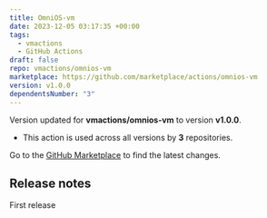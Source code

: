 ```yaml
---
title: OmniOS-vm
date: 2023-12-05 03:17:35 +00:00
tags:
  - vmactions
  - GitHub Actions
draft: false
repo: vmactions/omnios-vm
marketplace: https://github.com/marketplace/actions/omnios-vm
version: v1.0.0
dependentsNumber: "3"
---
```



Version updated for **vmactions/omnios-vm** to version **v1.0.0**.
- This action is used across all versions by **3** repositories.

Go to the [GitHub Marketplace](https://github.com/marketplace/actions/omnios-vm) to find the latest changes.

## Release notes

First release
